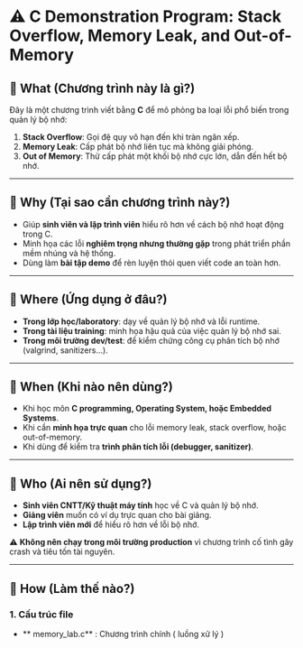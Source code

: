# ⚠️ C Demonstration Program: Stack Overflow, Memory Leak, and Out-of-Memory

## 📌 What (Chương trình này là gì?)
Đây là một chương trình viết bằng **C** để mô phỏng ba loại lỗi phổ biến trong quản lý bộ nhớ:
1. **Stack Overflow**: Gọi đệ quy vô hạn đến khi tràn ngăn xếp.
2. **Memory Leak**: Cấp phát bộ nhớ liên tục mà không giải phóng.
3. **Out of Memory**: Thử cấp phát một khối bộ nhớ cực lớn, dẫn đến hết bộ nhớ.

---

## 📌 Why (Tại sao cần chương trình này?)
- Giúp **sinh viên và lập trình viên** hiểu rõ hơn về cách bộ nhớ hoạt động trong C.  
- Minh họa các lỗi **nghiêm trọng nhưng thường gặp** trong phát triển phần mềm nhúng và hệ thống.  
- Dùng làm **bài tập demo** để rèn luyện thói quen viết code an toàn hơn.

---

## 📌 Where (Ứng dụng ở đâu?)
- **Trong lớp học/laboratory**: dạy về quản lý bộ nhớ và lỗi runtime.  
- **Trong tài liệu training**: minh họa hậu quả của việc quản lý bộ nhớ sai.  
- **Trong môi trường dev/test**: để kiểm chứng công cụ phân tích bộ nhớ (valgrind, sanitizers...).

---

## 📌 When (Khi nào nên dùng?)
- Khi học môn **C programming, Operating System, hoặc Embedded Systems**.  
- Khi cần **minh họa trực quan** cho lỗi memory leak, stack overflow, hoặc out-of-memory.  
- Khi dùng để kiểm tra **trình phân tích lỗi (debugger, sanitizer)**.

---

## 📌 Who (Ai nên sử dụng?)
- **Sinh viên CNTT/Kỹ thuật máy tính** học về C và quản lý bộ nhớ.  
- **Giảng viên** muốn có ví dụ trực quan cho bài giảng.  
- **Lập trình viên mới** để hiểu rõ hơn về lỗi bộ nhớ.  

⚠️ **Không nên chạy trong môi trường production** vì chương trình cố tình gây crash và tiêu tốn tài nguyên.

---

## 📌 How (Làm thế nào?)
### 1. Cấu trúc file
- ** memory_lab.c** : Chương trình chính ( luồng xử lý )